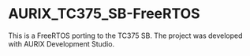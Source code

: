 # AURIX_TC375_SB-FreeRTOS
This is a FreeRTOS porting to the TC375 SB. The project was developed with AURIX Development Studio.
